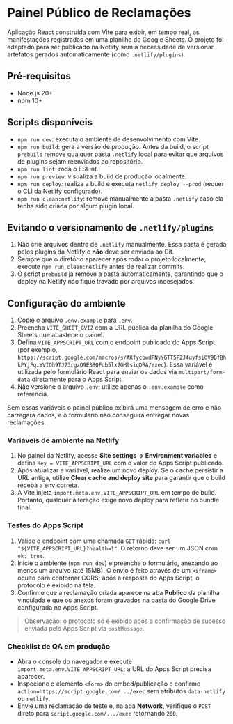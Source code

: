 # Painel Público de Reclamações

Aplicação React construída com Vite para exibir, em tempo real, as manifestações registradas em uma planilha do Google Sheets. O projeto foi adaptado para ser publicado na Netlify sem a necessidade de versionar artefatos gerados automaticamente (como `.netlify/plugins`).

## Pré-requisitos

- Node.js 20+
- npm 10+

## Scripts disponíveis

- `npm run dev`: executa o ambiente de desenvolvimento com Vite.
- `npm run build`: gera a versão de produção. Antes da build, o script `prebuild` remove qualquer pasta `.netlify` local para evitar que arquivos de plugins sejam reenviados ao repositório.
- `npm run lint`: roda o ESLint.
- `npm run preview`: visualiza a build de produção localmente.
- `npm run deploy`: realiza a build e executa `netlify deploy --prod` (requer o CLI da Netlify configurado).
- `npm run clean:netlify`: remove manualmente a pasta `.netlify` caso ela tenha sido criada por algum plugin local.

## Evitando o versionamento de `.netlify/plugins`

1. Não crie arquivos dentro de `.netlify` manualmente. Essa pasta é gerada pelos plugins da Netlify e **não** deve ser enviada ao Git.
2. Sempre que o diretório aparecer após rodar o projeto localmente, execute `npm run clean:netlify` antes de realizar commits.
3. O script `prebuild` já remove a pasta automaticamente, garantindo que o deploy na Netlify não fique travado por arquivos indesejados.

## Configuração do ambiente

1. Copie o arquivo `.env.example` para `.env`.
2. Preencha `VITE_SHEET_GVIZ` com a URL pública da planilha do Google Sheets que abastece o painel.
3. Defina `VITE_APPSCRIPT_URL` com o endpoint publicado do Apps Script (por exemplo, `https://script.google.com/macros/s/AKfycbwdFNyYGTT5F2J4uyfsiOV9DfBhkPYjFqiYVIQh9TJ73rgzO9ES8QFdb5lx7GM9siqDRA/exec`). Essa variável é utilizada pelo formulário React para enviar os dados via `multipart/form-data` diretamente para o Apps Script.
4. Não versione o arquivo `.env`; utilize apenas o `.env.example` como referência.

Sem essas variáveis o painel público exibirá uma mensagem de erro e não carregará dados, e o formulário não conseguirá entregar novas reclamações.

### Variáveis de ambiente na Netlify

1. No painel da Netlify, acesse **Site settings → Environment variables** e defina `Key = VITE_APPSCRIPT_URL` com o valor do Apps Script publicado.
2. Após atualizar a variável, realize um novo deploy. Se o cache persistir a URL antiga, utilize **Clear cache and deploy site** para garantir que o build receba a env correta.
3. A Vite injeta `import.meta.env.VITE_APPSCRIPT_URL` em tempo de build. Portanto, qualquer alteração exige novo deploy para refletir no bundle final.

### Testes do Apps Script

1. Valide o endpoint com uma chamada `GET` rápida: `curl "${VITE_APPSCRIPT_URL}?health=1"`. O retorno deve ser um JSON com `ok: true`.
2. Inicie o ambiente (`npm run dev`) e preencha o formulário, anexando ao menos um arquivo (até 15MB). O envio é feito através de um `<iframe>` oculto para contornar CORS; após a resposta do Apps Script, o protocolo é exibido na tela.
3. Confirme que a reclamação criada aparece na aba **Publico** da planilha vinculada e que os anexos foram gravados na pasta do Google Drive configurada no Apps Script.

> Observação: o protocolo só é exibido após a confirmação de sucesso enviada pelo Apps Script via `postMessage`.

### Checklist de QA em produção

- Abra o console do navegador e execute `import.meta.env.VITE_APPSCRIPT_URL`; a URL do Apps Script precisa aparecer.
- Inspecione o elemento `<form>` do embed/publicação e confirme `action=https://script.google.com/.../exec` sem atributos `data-netlify` ou `netlify`.
- Envie uma reclamação de teste e, na aba **Network**, verifique o `POST` direto para `script.google.com/.../exec` retornando `200`.
